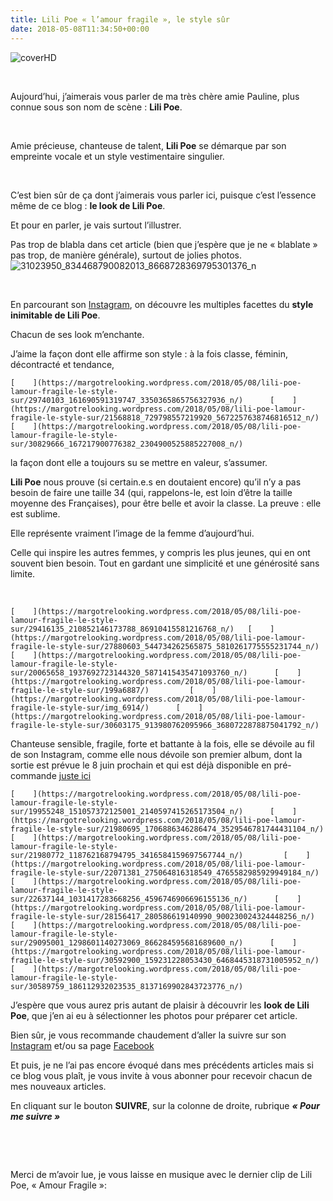 ```yaml
---
title: Lili Poe « l’amour fragile », le style sûr
date: 2018-05-08T11:34:50+00:00
---
```


![coverHD](/images/coverhd-aHR0cHM6.jpg)

 

Aujourd’hui, j’aimerais vous parler de ma très chère amie Pauline, plus connue sous son nom de scène : **Lili Poe**.

 

Amie précieuse, chanteuse de talent, **Lili Poe** se démarque par son empreinte vocale et un style vestimentaire singulier.

 

C’est bien sûr de ça dont j’aimerais vous parler ici, puisque c’est l’essence même de ce blog : **le look de Lili Poe**.

Et pour en parler, je vais surtout l’illustrer.

Pas trop de blabla dans cet article (bien que j’espère que je ne « blablate » pas trop, de manière générale), surtout de jolies photos.![31023950_834468790082013_8668728369795301376_n](/images/31023950_834468790082013_8668728369795301376_n-aHR0cHM6.jpg)

 

En parcourant son [Instagram](https://www.instagram.com/lilipoe/), on découvre les multiples facettes du **style inimitable de Lili Poe**.

Chacun de ses look m’enchante.

J’aime la façon dont elle affirme son style : à la fois classe, féminin, décontracté et tendance,

    [    ](https://margotrelooking.wordpress.com/2018/05/08/lili-poe-lamour-fragile-le-style-sur/29740103_161690591319747_3350365865756327936_n/)      [    ](https://margotrelooking.wordpress.com/2018/05/08/lili-poe-lamour-fragile-le-style-sur/21568818_729798557219920_5672257638746816512_n/)   [    ](https://margotrelooking.wordpress.com/2018/05/08/lili-poe-lamour-fragile-le-style-sur/30829666_167217900776382_2304900525885227008_n/)

la façon dont elle a toujours su se mettre en valeur, s’assumer.

**Lili Poe** nous prouve (si certain.e.s en doutaient encore) qu’il n’y a pas besoin de faire une taille 34 (qui, rappelons-le, est loin d’être la taille moyenne des Françaises), pour être belle et avoir la classe.
La preuve : elle est sublime.

Elle représente vraiment l’image de la femme d’aujourd’hui.

Celle qui inspire les autres femmes, y compris les plus jeunes, qui en ont souvent bien besoin.
Tout en gardant une simplicité et une générosité sans limite.

 

    [    ](https://margotrelooking.wordpress.com/2018/05/08/lili-poe-lamour-fragile-le-style-sur/29416135_210852146173788_86910415581216768_n/)   [    ](https://margotrelooking.wordpress.com/2018/05/08/lili-poe-lamour-fragile-le-style-sur/27880603_544734262565875_5810261775555231744_n/)   [    ](https://margotrelooking.wordpress.com/2018/05/08/lili-poe-lamour-fragile-le-style-sur/20065658_1937692723144320_5871415435471093760_n/)      [    ](https://margotrelooking.wordpress.com/2018/05/08/lili-poe-lamour-fragile-le-style-sur/199a6887/)         [    ](https://margotrelooking.wordpress.com/2018/05/08/lili-poe-lamour-fragile-le-style-sur/img_6914/)      [    ](https://margotrelooking.wordpress.com/2018/05/08/lili-poe-lamour-fragile-le-style-sur/30603175_913980762095966_3680722878875041792_n/)

Chanteuse sensible, fragile, forte et battante à la fois, elle se dévoile au fil de son Instagram, comme elle nous dévoile son premier album, dont la sortie est prévue le 8 juin prochain et qui est déjà disponible en pré-commande [juste ici](http://lilipoe.lnk.to/amoursfragilesIG)

    [    ](https://margotrelooking.wordpress.com/2018/05/08/lili-poe-lamour-fragile-le-style-sur/19955248_151057372125001_2140597415265173504_n/)      [    ](https://margotrelooking.wordpress.com/2018/05/08/lili-poe-lamour-fragile-le-style-sur/21980695_1706886346286474_3529546781744431104_n/)   [    ](https://margotrelooking.wordpress.com/2018/05/08/lili-poe-lamour-fragile-le-style-sur/21980772_118762168794795_3416584159697567744_n/)         [    ](https://margotrelooking.wordpress.com/2018/05/08/lili-poe-lamour-fragile-le-style-sur/22071381_275064816318549_4765582985929949184_n/)   [    ](https://margotrelooking.wordpress.com/2018/05/08/lili-poe-lamour-fragile-le-style-sur/22637144_1031417283668256_4596746906696155136_n/)      [    ](https://margotrelooking.wordpress.com/2018/05/08/lili-poe-lamour-fragile-le-style-sur/28156417_280586619140990_900230024324448256_n/)         [    ](https://margotrelooking.wordpress.com/2018/05/08/lili-poe-lamour-fragile-le-style-sur/29095001_1298601140273069_866284595681689600_n/)      [    ](https://margotrelooking.wordpress.com/2018/05/08/lili-poe-lamour-fragile-le-style-sur/30592900_159231228053430_6468445318731005952_n/)      [    ](https://margotrelooking.wordpress.com/2018/05/08/lili-poe-lamour-fragile-le-style-sur/30589759_186112932023535_8137169902843723776_n/)

J’espère que vous aurez pris autant de plaisir à découvrir les **look de Lili Poe**, que j’en ai eu à sélectionner les photos pour préparer cet article.

Bien sûr, je vous recommande chaudement d’aller la suivre sur son [Instagram](https://www.instagram.com/lilipoe/) et/ou sa page [Facebook](https://www.facebook.com/lilipoemusic/)

Et puis, je ne l’ai pas encore évoqué dans mes précédents articles mais si ce blog vous plaît, je vous invite à vous abonner pour recevoir chacun de mes nouveaux articles.

En cliquant sur le bouton **SUIVRE**, sur la colonne de droite, rubrique **_« Pour me suivre »_**

 

 

Merci de m’avoir lue, je vous laisse en musique avec le dernier clip de Lili Poe, « Amour Fragile »:
